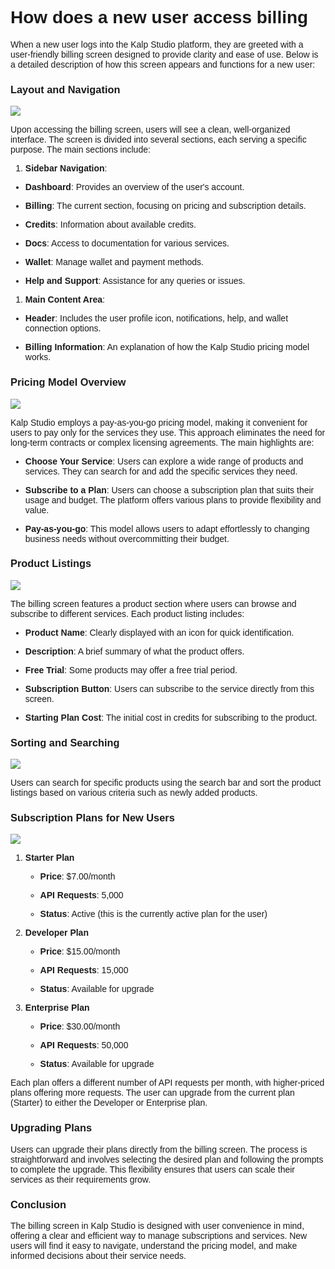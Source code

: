 <style>  body { font-family: "Source Sans 3", sans-serif!important; }</style>

<link  href="https://fonts.googleapis.com/css2?family=Source+Sans+3:ital,wght@0,200..900;1,200..900&display=swap"  rel="stylesheet">  <link  rel="stylesheet"  href="https://fonts.googleapis.com/icon?family=Material+Icons">

# **How does a new user access billing**

When a new user logs into the Kalp Studio platform, they are greeted with a user-friendly billing screen designed to provide clarity and ease of use. Below is a detailed description of how this screen appears and functions for a new user:

### Layout and Navigation

![](https://docs.kalp.studio/~gitbook/image?url=https%3A%2F%2F1148605496-files.gitbook.io%2F%7E%2Ffiles%2Fv0%2Fb%2Fgitbook-x-prod.appspot.com%2Fo%2Fspaces%252F4gkv2XhY4CmWY6Vp0djW%252Fuploads%252FcS5hmQMmFXCwAwV7TWQn%252Fimage.png%3Falt%3Dmedia%26token%3D6647e03e-2aad-47e3-a124-84bde3a8ccb2&width=768&dpr=4&quality=100&sign=8b48d032&sv=1)

Upon accessing the billing screen, users will see a clean, well-organized interface. The screen is divided into several sections, each serving a specific purpose. The main sections include:

1.  **Sidebar Navigation**:
    

-   **Dashboard**: Provides an overview of the user's account.
    
-   **Billing**: The current section, focusing on pricing and subscription details.
    
-   **Credits**: Information about available credits.
    
-   **Docs**: Access to documentation for various services.
    
-   **Wallet**: Manage wallet and payment methods.
    
-   **Help and Support**: Assistance for any queries or issues.
    

1.  **Main Content Area**:
    

-   **Header**: Includes the user profile icon, notifications, help, and wallet connection options.
    
-   **Billing Information**: An explanation of how the Kalp Studio pricing model works.
    

### Pricing Model Overview

![](https://docs.kalp.studio/~gitbook/image?url=https%3A%2F%2F1148605496-files.gitbook.io%2F%7E%2Ffiles%2Fv0%2Fb%2Fgitbook-x-prod.appspot.com%2Fo%2Fspaces%252F4gkv2XhY4CmWY6Vp0djW%252Fuploads%252FGTSAp3G9V05K6NM4J240%252Fimage.png%3Falt%3Dmedia%26token%3D78993ae7-49c0-4051-9584-3879b9a9b6bb&width=768&dpr=4&quality=100&sign=2b24898e&sv=1)

Kalp Studio employs a pay-as-you-go pricing model, making it convenient for users to pay only for the services they use. This approach eliminates the need for long-term contracts or complex licensing agreements. The main highlights are:

-   **Choose Your Service**: Users can explore a wide range of products and services. They can search for and add the specific services they need.
    
-   **Subscribe to a Plan**: Users can choose a subscription plan that suits their usage and budget. The platform offers various plans to provide flexibility and value.
    
-   **Pay-as-you-go**: This model allows users to adapt effortlessly to changing business needs without overcommitting their budget.
    

### Product Listings

![](https://docs.kalp.studio/~gitbook/image?url=https%3A%2F%2F1148605496-files.gitbook.io%2F%7E%2Ffiles%2Fv0%2Fb%2Fgitbook-x-prod.appspot.com%2Fo%2Fspaces%252F4gkv2XhY4CmWY6Vp0djW%252Fuploads%252FbEm3X0UixUzdMukKBQdp%252Fimage.png%3Falt%3Dmedia%26token%3D8e9b4c84-d3c9-43ba-a7cf-30d99c48a227&width=768&dpr=4&quality=100&sign=fd0bc544&sv=1)

The billing screen features a product section where users can browse and subscribe to different services. Each product listing includes:

-   **Product Name**: Clearly displayed with an icon for quick identification.
    
-   **Description**: A brief summary of what the product offers.
    
-   **Free Trial**: Some products may offer a free trial period.
    
-   **Subscription Button**: Users can subscribe to the service directly from this screen.
    
-   **Starting Plan Cost**: The initial cost in credits for subscribing to the product.
    

### Sorting and Searching

![](https://docs.kalp.studio/~gitbook/image?url=https%3A%2F%2F1148605496-files.gitbook.io%2F%7E%2Ffiles%2Fv0%2Fb%2Fgitbook-x-prod.appspot.com%2Fo%2Fspaces%252F4gkv2XhY4CmWY6Vp0djW%252Fuploads%252FO1CB5BjRsJz96eqlqhl5%252Fimage.png%3Falt%3Dmedia%26token%3D536cd903-297c-4c23-b419-d6097c2509a4&width=768&dpr=4&quality=100&sign=4029187a&sv=1)

Users can search for specific products using the search bar and sort the product listings based on various criteria such as newly added products.

### Subscription Plans for New Users

![](https://docs.kalp.studio/~gitbook/image?url=https%3A%2F%2F1148605496-files.gitbook.io%2F%7E%2Ffiles%2Fv0%2Fb%2Fgitbook-x-prod.appspot.com%2Fo%2Fspaces%252F4gkv2XhY4CmWY6Vp0djW%252Fuploads%252FIF2l8nvFT8G8iyoEfyAX%252Fimage.png%3Falt%3Dmedia%26token%3D95961f64-87f1-4539-95ba-f2a39b3bbcb9&width=768&dpr=4&quality=100&sign=d0499dc4&sv=1)


1.  **Starter Plan**
    
    -   **Price**: $7.00/month
        
    -   **API Requests**: 5,000
        
    -   **Status**: Active (this is the currently active plan for the user)
        
2.  **Developer Plan**
    
    -   **Price**: $15.00/month
        
    -   **API Requests**: 15,000
        
    -   **Status**: Available for upgrade
        
3.  **Enterprise Plan**
    
    -   **Price**: $30.00/month
        
    -   **API Requests**: 50,000
        
    -   **Status**: Available for upgrade
        

Each plan offers a different number of API requests per month, with higher-priced plans offering more requests. The user can upgrade from the current plan (Starter) to either the Developer or Enterprise plan.
    

### Upgrading Plans

Users can upgrade their plans directly from the billing screen. The process is straightforward and involves selecting the desired plan and following the prompts to complete the upgrade. This flexibility ensures that users can scale their services as their requirements grow.

### Conclusion

The billing screen in Kalp Studio is designed with user convenience in mind, offering a clear and efficient way to manage subscriptions and services. New users will find it easy to navigate, understand the pricing model, and make informed decisions about their service needs.
